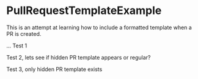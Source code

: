 # PullRequestTemplateExample
This is an attempt at learning how to include a formatted template when a PR is created.

...
Test 1

Test 2, lets see if hidden PR template appears or regular?

Test 3, only hidden PR template exists
